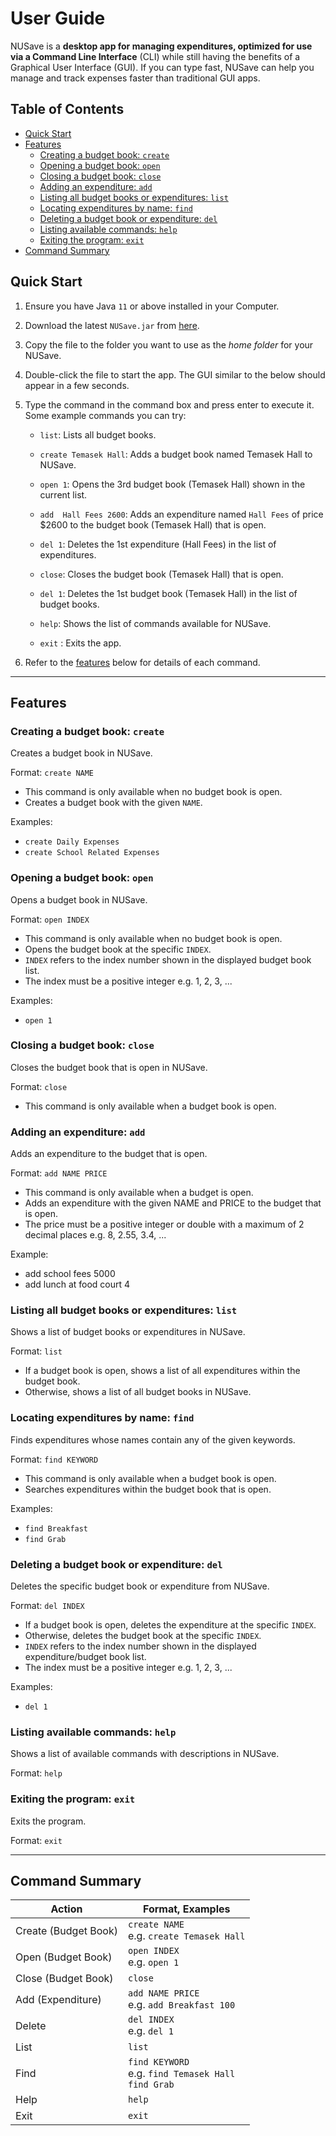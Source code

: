 
# User Guide
NUSave is a **desktop app for managing expenditures, optimized for use via a Command Line Interface** (CLI) while still having the benefits of a Graphical User Interface (GUI). If you can type fast, NUSave can help you manage and track expenses faster than traditional GUI apps.  
  
## Table of Contents  
- [Quick Start](#quick-start)   
- [Features](#features)  
    * [Creating a budget book: `create`](#creating-a-budget-book-create)
    * [Opening a budget book: `open`](#opening-a-budget-book-open)
    * [Closing a budget book: `close`](#closing-a-budget-book-close)
    * [Adding an expenditure: `add`](#adding-an-expenditure-add)
    * [Listing all budget books or expenditures: `list`](#listing-all-budget-books-or-expenditures-list)
    * [Locating expenditures by name: `find`](#locating-expenditures-by-name-find)
    * [Deleting a budget book or expenditure: `del`](#deleting-a-budget-book-or-expenditure-del)
    * [Listing available commands: `help`](#listing-available-commands-help)
    * [Exiting the program: `exit`](#exiting-the-program-exit)
- [Command Summary](#command-summary)  
  
  
## Quick Start  
  
1. Ensure you have Java `11` or above installed in your Computer.  
      
2. Download the latest `NUSave.jar` from [here](https://github.com/AY2021S1-CS2103T-T11-4/tp/releases).  
      
3. Copy the file to the folder you want to use as the *home folder* for your NUSave.  
      
4. Double-click the file to start the app. The GUI similar to the below should appear in a few seconds.  
      
5. Type the command in the command box and press enter to execute it. Some example commands you can try:  
    - `list`: Lists all budget books.  
      
   - `create Temasek Hall`: Adds a budget book named Temasek Hall to NUSave.  
      
   - `open 1`: Opens the 3rd budget book (Temasek Hall) shown in the current list.  
      
   - `add  Hall Fees 2600`: Adds an expenditure named `Hall Fees` of price $2600 to the budget book (Temasek Hall) that is open.  
      
   - `del 1`: Deletes the 1st expenditure (Hall Fees) in the list of expenditures.  
      
   - `close`: Closes the budget book (Temasek Hall) that is open.  
      
   - `del 1`: Deletes the 1st budget book (Temasek Hall) in the list of budget books.  
      
   - `help`: Shows the list of commands available for NUSave.  
      
   - `exit` : Exits the app.  
     
6. Refer to the [features](#features) below for details of each command.  
  
---  
## Features  
  
### Creating a budget book: `create`
  
Creates a budget book in NUSave.  
  
Format: `create NAME`  
  
- This command is only available when no budget book is open.  
- Creates a budget book with the given `NAME`.  
     
Examples:  
- `create Daily Expenses`  
- `create School Related Expenses`  
    
    
### Opening a budget book: `open`
  
Opens a budget book in NUSave.  
  
Format: `open INDEX`  
- This command is only available when no budget book is open.  
- Opens the budget book at the specific `INDEX`.      
- `INDEX` refers to the index number shown in the displayed budget book list.  
- The index must be a positive integer e.g. 1, 2, 3, ...  
  
Examples:  
- `open 1`  
  
### Closing a budget book: `close`

Closes the budget book that is open in NUSave.  
  
Format: `close`  
- This command is only available when a budget book is open.  
   
### Adding an expenditure: `add`
Adds an expenditure to the budget that is open.

Format: `add NAME PRICE`
- This command is only available when a budget is open.
- Adds an expenditure with the given NAME and PRICE to the budget that is open.
- The price must be a positive integer or double with a maximum of  2 decimal places e.g. 8, 2.55, 3.4, ...

Example:
- add school fees 5000
- add lunch at food court 4 

### Listing all budget books or expenditures: `list`

Shows a list of budget books or expenditures in NUSave.  
  
Format:  `list`  
- If a budget book is open, shows a list of all expenditures within the budget book.  
- Otherwise, shows a list of all budget books in NUSave.    
  
### Locating expenditures by name: `find`
  
Finds expenditures whose names contain any of the given keywords.  
  
Format:  `find KEYWORD`  
- This command is only available when a budget book is open.  
- Searches expenditures within the budget book that is open.  
      
Examples:  
- `find Breakfast`  
- `find Grab`  
  
### Deleting a budget book or expenditure: `del`  
  
Deletes the specific budget book or expenditure from NUSave.  
  
Format: `del INDEX`  
- If a budget book is open, deletes the expenditure at the specific `INDEX`.  
- Otherwise, deletes the budget book at the specific `INDEX`.  
- `INDEX` refers to the index number shown in the displayed expenditure/budget book list.  
- The index must be a positive integer e.g. 1, 2, 3, ...  
  
Examples:  
- `del 1`  
  
### Listing available commands: `help`  
  
Shows a list of available commands with descriptions in NUSave.  
  
Format:  `help`  

### Exiting the program: `exit`

Exits the program.  
  
Format:  `exit`  

---  
## Command Summary  
  
| **Action** | **Format, Examples** |  
|--------|------------------|  
|Create (Budget Book)|`create NAME` <br>e.g. `create Temasek Hall`|  
|Open (Budget Book)  |`open INDEX`<br>e.g. `open 1`|  
|Close (Budget Book) |`close`|  
|Add (Expenditure)   |`add NAME PRICE`<br>e.g. `add Breakfast 100`|  
|Delete              |`del INDEX`<br>e.g. `del 1`|  
|List                |`list`|  
|Find                |`find KEYWORD`<br>e.g. `find Temasek Hall`<br>     `find Grab`|  
|Help                |`help`|  
|Exit                |`exit`|
